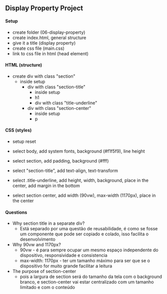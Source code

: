 ## Display Property Project

#### Setup

- create folder (06-display-property)
- create index.html, general structure
- give it a title (display property)
- create css file (main.css)
- link to css file in html (head element)

#### HTML (structure)

- create div with class "section"
  - inside setup
    - div with class "section-title"
      - inside setup
      - h1
      - div with class "title-underline"
    - div with class "section-center"
      - inside setup
      - p

#### CSS (styles)

- setup reset
- select body, add system fonts, background (#f1f5f9), line height

- select section, add padding, background (#fff)

- select "section-title", add text-align, text-transform

- select .title-underline, add height, width, background, place in the center, add margin in the bottom

- select section center, add width (90vw), max-width (1170px), place in the center

#### Questions

- Why section title in a separate div?
  - Está separado por uma questão de reusabilidade, é como se fosse um componente que pode ser copiado e colado, isso facilita o desenvolvimento
- Why 90vw and 1170px?
  - 90vw - é para sempre ocupar um mesmo espaço independente do dispositivo, responsividade e consistencia
  - max-width: 1170px - ter um tamanho máximo para ser que se o dispositivo for muito grande facilitar a leitura
- The purpose of section-center
  - pois a largura de section será do tamanho da tela com o background branco, e section-center vai estar centralizado com um tamanho limitado e com o conteúdo
